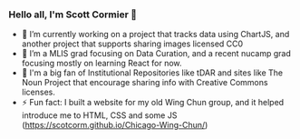 ### Hello all, I'm Scott Cormier 👋

<!--
**scotcorm/scotcorm** is a ✨ _special_ ✨ repository because its `README.md` (this file) appears on your GitHub profile.
-->

- 🔭 I’m currently working on a project that tracks data using ChartJS, and another project that supports sharing images licensed CC0
- 🌱 I’m a MLIS grad focusing on Data Curation, and a recent nucamp grad focusing mostly on learning React for now. 
- 👯 I'm a big fan of Institutional Repositories like tDAR and sites like The Noun Project that encourage sharing info with Creative Commons licenses. 
- ⚡ Fun fact: I built a website for my old Wing Chun group, and it helped introduce me to HTML, CSS and some JS (https://scotcorm.github.io/Chicago-Wing-Chun/)

